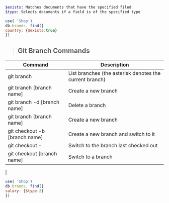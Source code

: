 ```sh
$exists: Matches documents that have the specified filed
$type: Selects documents if a field is of the specified type
```

```js
use( 'Shop')
db.brands. find({
country: {$exists:true}
})
```
> ## Git Branch Commands
| Command | Description |
| ----------- | ------------ |
| git branch | List branches (the asterisk denotes the current branch) |
| git branch [branch name] | Create a new branch |
| git branch -d [branch name]| Delete a branch |
| git branch [branch name] | Create a new branch |
| git checkout -b [branch name] | Create a new branch and switch to it |
| git checkout - | Switch to the branch last checked out |
| git checkout [branch name] | Switch to a branch |
|

```js
use( 'Shop')
db.brands. find({
salary: {$type:2}
})
```
